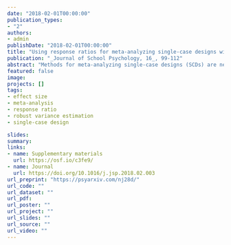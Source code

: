 ```yaml
---
date: "2018-02-01T00:00:00"
publication_types:
- "2"
authors:
- admin
publishDate: "2018-02-01T00:00:00"
title: "Using response ratios for meta-analyzing single-case designs with behavioral outcomes"
publication: "_Journal of School Psychology, 16_, 99-112"
abstract: "Methods for meta-analyzing single-case designs (SCDs) are needed to inform evidence-based practice in clinical and school settings and to draw broader and more defensible generalizations in areas where SCDs comprise a large part of the research base. The most widely used outcomes in single-case research are measures of behavior collected using systematic direct observation, which typically take the form of rates or proportions. For studies that use such measures, one simple and intuitive way to quantify effect sizes is in terms of proportionate change from baseline, using an effect size known as the log response ratio. This paper describes methods for estimating log response ratios and combining the estimates using meta-analysis. The methods are based on a simple model for comparing two phases, where the level of the outcome is stable within each phase and the repeated outcome measurements are independent. Although auto-correlation will lead to biased estimates of the sampling variance of the effect size, meta-analysis of response ratios can be conducted with robust variance estimation procedures that remain valid even when sampling variance estimates are biased. The methods are demonstrated using data from a recent meta-analysis on group contingency interventions for student problem behavior."
featured: false
image: 
projects: []
tags: 
- effect size
- meta-analysis
- response ratio
- robust variance estimation
- single-case design

slides: 
summary: 
links:
- name: Supplementary materials
  url: https://osf.io/c3fe9/
- name: Journal
  url: https://doi.org/10.1016/j.jsp.2018.02.003
url_preprint: "https://psyarxiv.com/nj28d/"
url_code: ""
url_dataset: ""
url_pdf: 
url_poster: ""
url_project: ""
url_slides: ""
url_source: ""
url_video: ""
---
```


